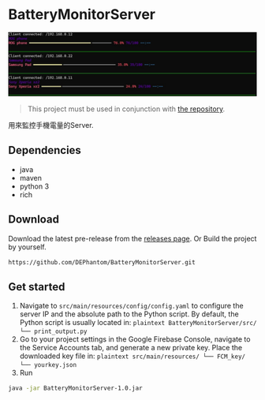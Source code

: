# BatteryMonitorServer

![Logo](https://github.com/DEPhantom/BatteryMonitorServer/blob/main/img/cli-picture.jpg)

> This project must be used in conjunction with [the repository](https://github.com/DEPhantom/BatteryMonitorServer).

用來監控手機電量的Server.

## Dependencies 
* java
* maven
* python 3
* rich

## Download
Download the latest pre-release from the [releases page](https://github.com/DEPhantom/BatteryMonitor/releases/tag/Pre-release).
Or
Build the project by yourself.

```sh
https://github.com/DEPhantom/BatteryMonitorServer.git
```

## Get started

1. Navigate to
`src/main/resources/config/config.yaml`
to configure the server IP and the absolute path to the Python script.
By default, the Python script is usually located in:
```plaintext BatteryMonitorServer/src/ └── print_output.py ```
3. Go to your project settings in the Google Firebase Console,
navigate to the Service Accounts tab, and generate a new private key.
Place the downloaded key file in:
```plaintext src/main/resources/ └── FCM_key/ └── yourkey.json ```
4. Run
```sh
java -jar BatteryMonitorServer-1.0.jar
```
